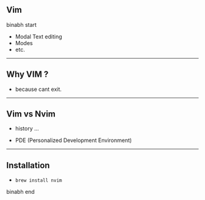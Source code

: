 
## Vim 

binabh start

- Modal Text editing 
- Modes
- etc. 

---

## Why VIM ? 

- because cant exit.

---

## Vim vs Nvim

- history ...

- PDE (Personalized Development Environment)

---

## Installation

- `brew install nvim`

binabh end

